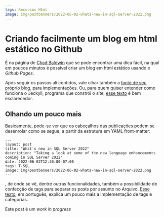 ```yaml
---
tags: Recursos Html
image: img/postbanners/2022-06-02-whats-new-in-sql-server-2022.png
---
```


# Criando facilmente um blog em html estático no Github

É na página de [Chad Baldwin](https://chadbaldwin.net/2021/03/14/how-to-build-a-sql-blog.html) que se pode encontrar uma dica fácil, na qual em poucos minutos é possível criar um blog em html estático usando o *Github Pages*. 

Após seguir os passos ali contidos, vale olhar também a [fonte de seu próprio blog](https://github.com/chadbaldwin/chadbaldwin.github.io/tree/main), para implementações. Ou, para quem quiser entender como funciona o Jeckyll, programa que constrói o site, [esse texto]( https://tableless.com.br/jekyll-servindo-sites-estaticos/) é bem esclarecedor.

## Olhando um pouco mais

Basicamente, pode-se ver que os cabeçalhos das publicações podem se desenrolar como se segue, a partir da estrutura em YAML front-matter:


```
---
layout: post
title: "What's new in SQL Server 2022"
description: "Taking a look at some of the new language enhancements coming in SQL Server 2022"
date: 2022-06-02T12:30:00-07:00
tags: T-SQL
image: img/postbanners/2022-06-02-whats-new-in-sql-server-2022.png
---
```
, de onde se vê, dentre outras funcionalidades, também a possibilidade de confecção de tags para separar os posts por assunto no Arquivo. [Esse texto](https://blog.nandomoreira.dev/usando-categorias-e-tags-no-jekyll), em português, explica um pouco mais a implementação de tags e categorias.

Este post é um *work in progress*
